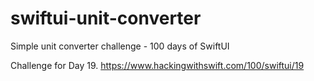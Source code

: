 # swiftui-unit-converter

Simple unit converter challenge - 100 days of SwiftUI

Challenge for Day 19.
https://www.hackingwithswift.com/100/swiftui/19
